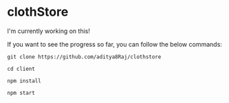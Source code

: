 # clothStore

I'm currently working on this!

If you want to see the progress so far, you can follow the below commands:

`git clone https://github.com/aditya8Raj/clothstore`

`cd client`

`npm install`

`npm start`
